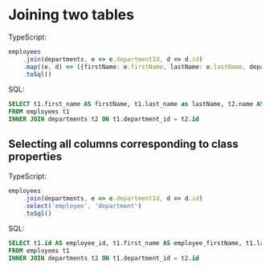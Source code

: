 # Joining two tables

TypeScript:
```typescript
employees
    .join(departments, e => e.departmentId, d => d.id)
    .map((e, d) => ({firstName: e.firstName, lastName: e.lastName, department: d.name}))
    .toSql()
```

SQL:
```sql
SELECT t1.first_name AS firstName, t1.last_name as lastName, t2.name AS department
FROM employees t1
INNER JOIN departments t2 ON t1.department_id = t2.id
```

## Selecting all columns corresponding to class properties

TypeScript:
```typescript
employees
    .join(departments, e => e.departmentId, d => d.id)
    .select('employee', 'department')
    .toSql()
```

SQL:
```sql
SELECT t1.id AS employee_id, t1.first_name AS employee_firstName, t1.last_name AS employee_lastName, t1.title AS employee_title, t1.salary AS employee_salary, t1.department_id AS employee_departmentId, t2.id AS department_id, t2.name AS department_name
FROM employees t1
INNER JOIN departments t2 ON t1.department_id = t2.id
```